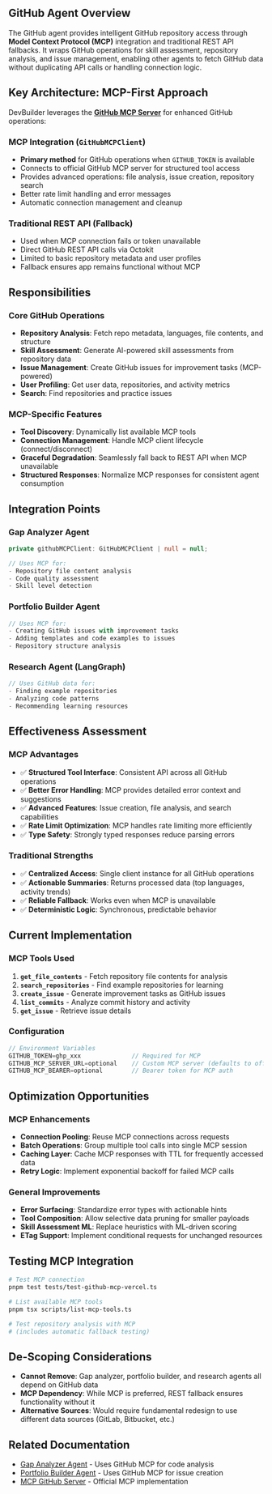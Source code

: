 ## GitHub Agent Overview

The GitHub agent provides intelligent GitHub repository access through **Model Context Protocol (MCP)** integration and traditional REST API fallbacks. It wraps GitHub operations for skill assessment, repository analysis, and issue management, enabling other agents to fetch GitHub data without duplicating API calls or handling connection logic.

## Key Architecture: MCP-First Approach

DevBuilder leverages the **[GitHub MCP Server](https://github.com/modelcontextprotocol/servers/tree/main/src/github)** for enhanced GitHub operations:

### MCP Integration (`GitHubMCPClient`)
- **Primary method** for GitHub operations when `GITHUB_TOKEN` is available
- Connects to official GitHub MCP server for structured tool access
- Provides advanced operations: file analysis, issue creation, repository search
- Better rate limit handling and error messages
- Automatic connection management and cleanup

### Traditional REST API (Fallback)
- Used when MCP connection fails or token unavailable
- Direct GitHub REST API calls via Octokit
- Limited to basic repository metadata and user profiles
- Fallback ensures app remains functional without MCP

## Responsibilities

### Core GitHub Operations
- **Repository Analysis**: Fetch repo metadata, languages, file contents, and structure
- **Skill Assessment**: Generate AI-powered skill assessments from repository data
- **Issue Management**: Create GitHub issues for improvement tasks (MCP-powered)
- **User Profiling**: Get user data, repositories, and activity metrics
- **Search**: Find repositories and practice issues

### MCP-Specific Features
- **Tool Discovery**: Dynamically list available MCP tools
- **Connection Management**: Handle MCP client lifecycle (connect/disconnect)
- **Graceful Degradation**: Seamlessly fall back to REST API when MCP unavailable
- **Structured Responses**: Normalize MCP responses for consistent agent consumption

## Integration Points

### Gap Analyzer Agent
```typescript
private githubMCPClient: GitHubMCPClient | null = null;

// Uses MCP for:
- Repository file content analysis
- Code quality assessment
- Skill level detection
```

### Portfolio Builder Agent
```typescript
// Uses MCP for:
- Creating GitHub issues with improvement tasks
- Adding templates and code examples to issues
- Repository structure analysis
```

### Research Agent (LangGraph)
```typescript
// Uses GitHub data for:
- Finding example repositories
- Analyzing code patterns
- Recommending learning resources
```

## Effectiveness Assessment

### MCP Advantages
- ✅ **Structured Tool Interface**: Consistent API across all GitHub operations
- ✅ **Better Error Handling**: MCP provides detailed error context and suggestions
- ✅ **Advanced Features**: Issue creation, file analysis, and search capabilities
- ✅ **Rate Limit Optimization**: MCP handles rate limiting more efficiently
- ✅ **Type Safety**: Strongly typed responses reduce parsing errors

### Traditional Strengths
- ✅ **Centralized Access**: Single client instance for all GitHub operations
- ✅ **Actionable Summaries**: Returns processed data (top languages, activity trends)
- ✅ **Reliable Fallback**: Works even when MCP is unavailable
- ✅ **Deterministic Logic**: Synchronous, predictable behavior

## Current Implementation

### MCP Tools Used
1. **`get_file_contents`** - Fetch repository file contents for analysis
2. **`search_repositories`** - Find example repositories for learning
3. **`create_issue`** - Generate improvement tasks as GitHub issues
4. **`list_commits`** - Analyze commit history and activity
5. **`get_issue`** - Retrieve issue details

### Configuration
```typescript
// Environment Variables
GITHUB_TOKEN=ghp_xxx              // Required for MCP
GITHUB_MCP_SERVER_URL=optional    // Custom MCP server (defaults to official)
GITHUB_MCP_BEARER=optional        // Bearer token for MCP auth
```

## Optimization Opportunities

### MCP Enhancements
- **Connection Pooling**: Reuse MCP connections across requests
- **Batch Operations**: Group multiple tool calls into single MCP session
- **Caching Layer**: Cache MCP responses with TTL for frequently accessed data
- **Retry Logic**: Implement exponential backoff for failed MCP calls

### General Improvements
- **Error Surfacing**: Standardize error types with actionable hints
- **Tool Composition**: Allow selective data pruning for smaller payloads
- **Skill Assessment ML**: Replace heuristics with ML-driven scoring
- **ETag Support**: Implement conditional requests for unchanged resources

## Testing MCP Integration

```bash
# Test MCP connection
pnpm test tests/test-github-mcp-vercel.ts

# List available MCP tools
pnpm tsx scripts/list-mcp-tools.ts

# Test repository analysis with MCP
# (includes automatic fallback testing)
```

## De-Scoping Considerations

- **Cannot Remove**: Gap analyzer, portfolio builder, and research agents all depend on GitHub data
- **MCP Dependency**: While MCP is preferred, REST fallback ensures functionality without it
- **Alternative Sources**: Would require fundamental redesign to use different data sources (GitLab, Bitbucket, etc.)

## Related Documentation
- [Gap Analyzer Agent](gap-analyzer.md) - Uses GitHub MCP for code analysis
- [Portfolio Builder Agent](portfolio-builder.md) - Uses GitHub MCP for issue creation
- [MCP GitHub Server](https://github.com/modelcontextprotocol/servers/tree/main/src/github) - Official MCP implementation
